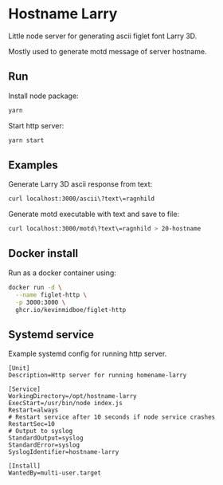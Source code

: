# Hostname Larry

Little node server for generating ascii figlet font Larry 3D.

Mostly used to generate motd message of server hostname.

## Run

Install node package:

```bash
yarn
```

Start http server:

```bash
yarn start
```

## Examples

Generate Larry 3D ascii response from text:

```bash
curl localhost:3000/ascii\?text\=ragnhild
```

Generate motd executable with text and save to file:

```bash
curl localhost:3000/motd\?text\=ragnhild > 20-hostname
```

## Docker install

Run as a docker container using:

```bash
docker run -d \
  --name figlet-http \
  -p 3000:3000 \
  ghcr.io/kevinmidboe/figlet-http
```

## Systemd service

Example systemd config for running http server.

```
[Unit]
Description=Http server for running homename-larry

[Service]
WorkingDirectory=/opt/hostname-larry
ExecStart=/usr/bin/node index.js
Restart=always
# Restart service after 10 seconds if node service crashes
RestartSec=10
# Output to syslog
StandardOutput=syslog
StandardError=syslog
SyslogIdentifier=hostname-larry

[Install]
WantedBy=multi-user.target
```
